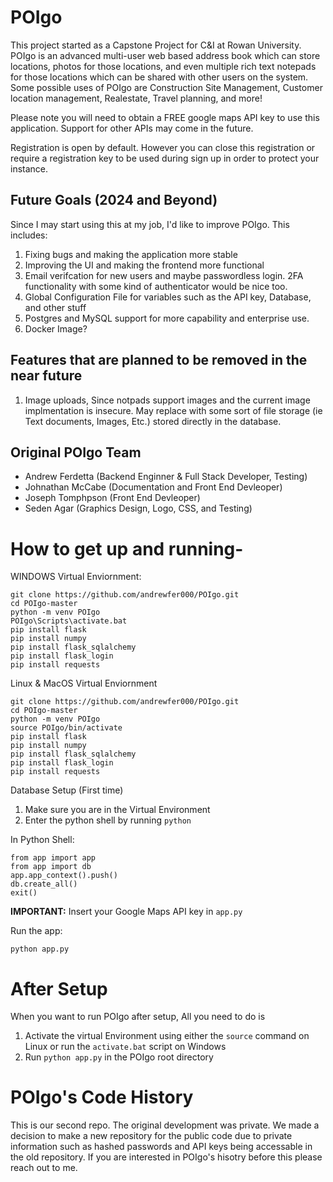 # POIgo
This project started as a Capstone Project for C&amp;I at Rowan University. POIgo is an advanced multi-user web based address book which can store locations, photos for those locations, and even multiple rich text notepads for those locations which can be shared with other users on the system. Some possible uses of POIgo are Construction Site Management, Customer location management, Realestate, Travel planning, and more! 

Please note you will need to obtain a FREE google maps API key to use this application. Support for other APIs may come in the future.  

Registration is open by default. However you can close this registration or require a registration key to be used during sign up in order to protect your instance.

## Future Goals (2024 and Beyond)
Since I may start using this at my job, I'd like to improve POIgo. This includes:
1. Fixing bugs and making the application more stable
2. Improving the UI and making the frontend more functional
3. Email verifcation for new users and maybe passwordless login. 2FA functionality with some kind of authenticator would be nice too.
4. Global Configuration File for variables such as the API key, Database, and other stuff
5. Postgres and MySQL support for more capability and enterprise use.
6. Docker Image?

## Features that are planned to be removed in the near future
1. Image uploads, Since notpads support images and the current image implmentation is insecure. May replace with some sort of file storage (ie Text documents, Images, Etc.) stored directly in the database.

## Original POIgo Team
- Andrew Ferdetta (Backend Enginner &amp; Full Stack Developer, Testing)
- Johnathan McCabe (Documentation and Front End Devleoper)
- Joseph Tomphpson (Front End Devleoper)
- Seden Agar (Graphics Design, Logo, CSS, and Testing)

# How to get up and running-

WINDOWS Virtual Enviornment:
```
git clone https://github.com/andrewfer000/POIgo.git
cd POIgo-master
python -m venv POIgo
POIgo\Scripts\activate.bat
pip install flask
pip install numpy
pip install flask_sqlalchemy
pip install flask_login
pip install requests
```

Linux & MacOS Virtual Enviornment
```
git clone https://github.com/andrewfer000/POIgo.git
cd POIgo-master
python -m venv POIgo
source POIgo/bin/activate
pip install flask
pip install numpy
pip install flask_sqlalchemy
pip install flask_login
pip install requests
```

Database Setup (First time)
1. Make sure you are in the Virtual Environment
2. Enter the python shell by running `python`

In Python Shell:
```
from app import app
from app import db
app.app_context().push()
db.create_all()
exit() 
```

**IMPORTANT:** Insert your Google Maps API key in `app.py`


Run the app:

```
python app.py
```

# After Setup
When you want to run POIgo after setup, All you need to do is
1. Activate the virtual Environment using either the `source` command on Linux or run the `activate.bat` script on Windows
2. Run `python app.py` in the POIgo root directory


# POIgo's Code History
This is our second repo. The original development was private. We made a decision to make a new repository for the public code due to private information such as hashed passwords and API keys being accessable in the old repository. If you are interested in POIgo's hisotry before this please reach out to me.
